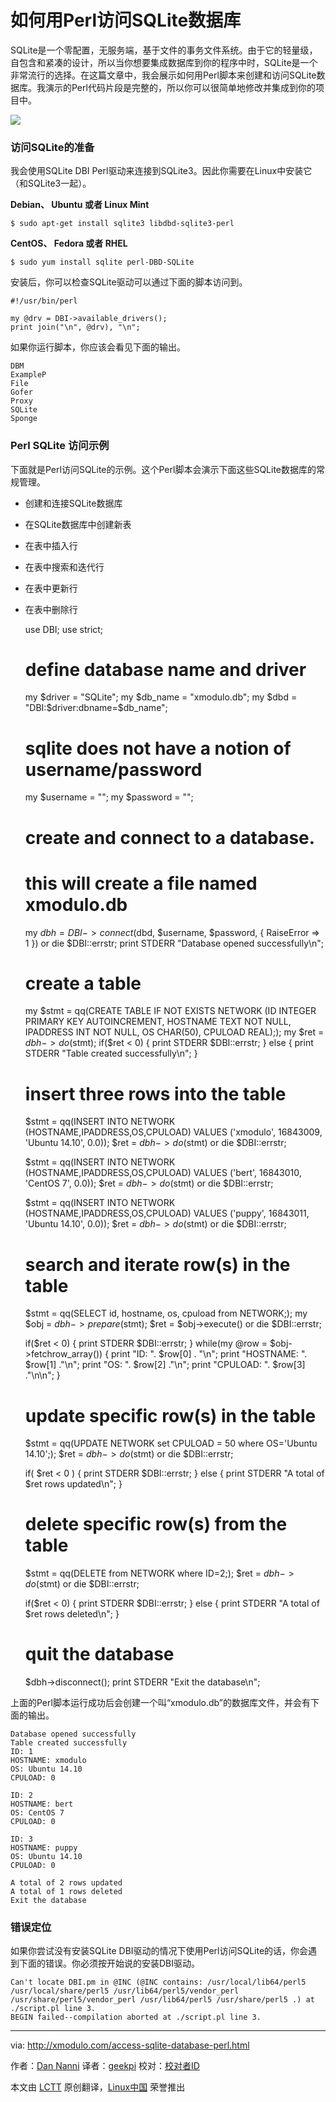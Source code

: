 如何用Perl访问SQLite数据库
================================================================================
SQLite是一个零配置，无服务端，基于文件的事务文件系统。由于它的轻量级，自包含和紧凑的设计，所以当你想要集成数据库到你的程序中时，SQLite是一个非常流行的选择。在这篇文章中，我会展示如何用Perl脚本来创建和访问SQLite数据库。我演示的Perl代码片段是完整的，所以你可以很简单地修改并集成到你的项目中。

![](https://farm1.staticflickr.com/552/18444614631_9e7fce8243_c.jpg)

### 访问SQLite的准备 ###

我会使用SQLite DBI Perl驱动来连接到SQLite3。因此你需要在Linux中安装它（和SQLite3一起）。

**Debian、 Ubuntu 或者 Linux Mint**

    $ sudo apt-get install sqlite3 libdbd-sqlite3-perl

**CentOS、 Fedora 或者 RHEL**

    $ sudo yum install sqlite perl-DBD-SQLite

安装后，你可以检查SQLite驱动可以通过下面的脚本访问到。

    #!/usr/bin/perl
    
    my @drv = DBI->available_drivers();
    print join("\n", @drv), "\n";

如果你运行脚本，你应该会看见下面的输出。

    DBM
    ExampleP
    File
    Gofer
    Proxy
    SQLite
    Sponge

### Perl SQLite 访问示例 ###

下面就是Perl访问SQLite的示例。这个Perl脚本会演示下面这些SQLite数据库的常规管理。

- 创建和连接SQLite数据库
- 在SQLite数据库中创建新表
- 在表中插入行
- 在表中搜索和迭代行
- 在表中更新行
- 在表中删除行

    use DBI;
    use strict;
     
    # define database name and driver
    my $driver   = "SQLite";
    my $db_name = "xmodulo.db";
    my $dbd = "DBI:$driver:dbname=$db_name";
     
    # sqlite does not have a notion of username/password
    my $username = "";
    my $password = "";
     
    # create and connect to a database.
    # this will create a file named xmodulo.db
    my $dbh = DBI->connect($dbd, $username, $password, { RaiseError => 1 })
                          or die $DBI::errstr;
    print STDERR "Database opened successfully\n";
     
    # create a table
    my $stmt = qq(CREATE TABLE IF NOT EXISTS NETWORK
                 (ID INTEGER PRIMARY KEY     AUTOINCREMENT,
                  HOSTNAME       TEXT    NOT NULL,
                  IPADDRESS      INT     NOT NULL,
                  OS             CHAR(50),
                  CPULOAD        REAL););
    my $ret = $dbh->do($stmt);
    if($ret < 0) {
       print STDERR $DBI::errstr;
    } else {
       print STDERR "Table created successfully\n";
    }
     
    # insert three rows into the table
    $stmt = qq(INSERT INTO NETWORK (HOSTNAME,IPADDRESS,OS,CPULOAD)
               VALUES ('xmodulo', 16843009, 'Ubuntu 14.10', 0.0));
    $ret = $dbh->do($stmt) or die $DBI::errstr;
     
    $stmt = qq(INSERT INTO NETWORK (HOSTNAME,IPADDRESS,OS,CPULOAD)
               VALUES ('bert', 16843010, 'CentOS 7', 0.0));
    $ret = $dbh->do($stmt) or die $DBI::errstr;
     
    $stmt = qq(INSERT INTO NETWORK (HOSTNAME,IPADDRESS,OS,CPULOAD)
               VALUES ('puppy', 16843011, 'Ubuntu 14.10', 0.0));
    $ret = $dbh->do($stmt) or die $DBI::errstr;
     
    # search and iterate row(s) in the table
    $stmt = qq(SELECT id, hostname, os, cpuload from NETWORK;);
    my $obj = $dbh->prepare($stmt);
    $ret = $obj->execute() or die $DBI::errstr;
     
    if($ret < 0) {
       print STDERR $DBI::errstr;
    }
    while(my @row = $obj->fetchrow_array()) {
          print "ID: ". $row[0] . "\n";
          print "HOSTNAME: ". $row[1] ."\n";
          print "OS: ". $row[2] ."\n";
          print "CPULOAD: ". $row[3] ."\n\n";
    }
     
    # update specific row(s) in the table
    $stmt = qq(UPDATE NETWORK set CPULOAD = 50 where OS='Ubuntu 14.10';);
    $ret = $dbh->do($stmt) or die $DBI::errstr;
     
    if( $ret < 0 ) {
       print STDERR $DBI::errstr;
    } else {
       print STDERR "A total of $ret rows updated\n";
    }
     
    # delete specific row(s) from the table
    $stmt = qq(DELETE from NETWORK where ID=2;);
    $ret = $dbh->do($stmt) or die $DBI::errstr;
     
    if($ret < 0) {
       print STDERR $DBI::errstr;
    } else {
       print STDERR "A total of $ret rows deleted\n";
    }
     
    # quit the database
    $dbh->disconnect();
    print STDERR "Exit the database\n";

上面的Perl脚本运行成功后会创建一个叫“xmodulo.db”的数据库文件，并会有下面的输出。

    Database opened successfully
    Table created successfully
    ID: 1
    HOSTNAME: xmodulo
    OS: Ubuntu 14.10
    CPULOAD: 0
    
    ID: 2
    HOSTNAME: bert
    OS: CentOS 7
    CPULOAD: 0
    
    ID: 3
    HOSTNAME: puppy
    OS: Ubuntu 14.10
    CPULOAD: 0
    
    A total of 2 rows updated
    A total of 1 rows deleted
    Exit the database

### 错误定位 ###

如果你尝试没有安装SQLite DBI驱动的情况下使用Perl访问SQLite的话，你会遇到下面的错误。你必须按开始说的安装DBI驱动。

    Can't locate DBI.pm in @INC (@INC contains: /usr/local/lib64/perl5 /usr/local/share/perl5 /usr/lib64/perl5/vendor_perl /usr/share/perl5/vendor_perl /usr/lib64/perl5 /usr/share/perl5 .) at ./script.pl line 3.
    BEGIN failed--compilation aborted at ./script.pl line 3.

--------------------------------------------------------------------------------

via: http://xmodulo.com/access-sqlite-database-perl.html

作者：[Dan Nanni][a]
译者：[geekpi](https://github.com/geekpi)
校对：[校对者ID](https://github.com/校对者ID)

本文由 [LCTT](https://github.com/LCTT/TranslateProject) 原创翻译，[Linux中国](https://linux.cn/) 荣誉推出

[a]:http://xmodulo.com/author/nanni
